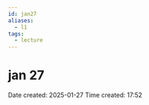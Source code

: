 ```yaml
---
id: jan27
aliases:
  - l1
tags:
  - lecture
---
```


# jan 27

Date created: 2025-01-27
Time created: 17:52


